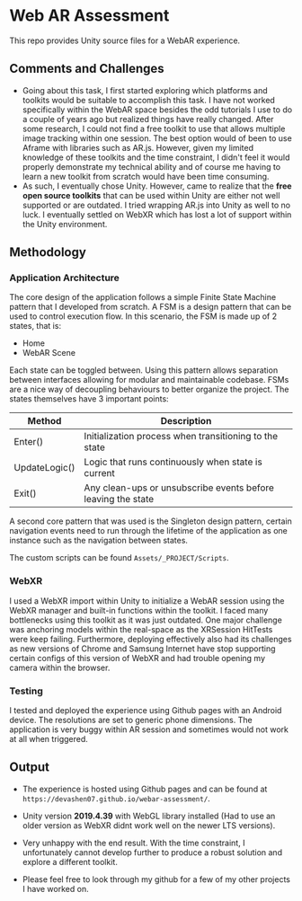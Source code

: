 # Web AR Assessment 

This repo provides Unity source files for a WebAR experience.  

## Comments and Challenges

- Going about this task, I first started exploring which platforms and toolkits would be suitable to accomplish this task. I have not worked specifically within the WebAR space besides the odd tutorials I use to do a couple of years ago but realized things have really changed. After some research, I could not find a free toolkit to use that allows multiple image tracking within one session. The best option would of been to use Aframe with libraries such as AR.js. However, given my limited knowledge of these toolkits and the time constraint, I didn't feel it would properly demonstrate my technical ability and of course me having to learn a new toolkit from scratch would have been time consuming.
- As such, I eventually chose Unity. However, came to realize that the **free open source toolkits** that can be used within Unity are either not well supported or are outdated. I tried wrapping AR.js into Unity as well to no luck. I eventually settled on WebXR which has lost a lot of support within the Unity environment. 

## Methodology

### Application Architecture

The core design of the application follows a simple Finite State Machine pattern that I developed from scratch.  A FSM is a design pattern that can be used to control execution flow. In this scenario, the FSM is made up of 2 states, that is: 
- Home
- WebAR Scene

Each state can be toggled between. Using this pattern allows separation between interfaces allowing for modular and maintainable codebase. FSMs are a nice way of decoupling behaviours to better organize the project. The states themselves have 3 important points:

| Method        | Description                                                  |
|---------------|--------------------------------------------------------------|
| Enter()       | Initialization process when transitioning to the state       |
| UpdateLogic() | Logic that runs continuously when state is current           |
| Exit()        | Any clean-ups or unsubscribe events before leaving the state | 

A second core pattern that was used is the Singleton design pattern, certain navigation events need to run through the lifetime of the application as one instance such as the navigation between states. 

The custom scripts can be found ```Assets/_PROJECT/Scripts```.

### WebXR 

I used a WebXR import within Unity to initialize a WebAR session using the WebXR manager and built-in functions within the toolkit. I faced many bottlenecks using this toolkit as it was just outdated. One major challenge was anchoring models within the real-space as the XRSession HitTests were keep failing. Furthermore, deploying effectively also had its challenges as new versions of Chrome and Samsung Internet have stop supporting certain configs of this version of WebXR and had trouble opening my camera within the browser. 

### Testing

I tested and deployed the experience using Github pages with an Android device. The resolutions are set to generic phone dimensions. The application is very buggy within AR session and sometimes would not work at all when triggered. 

## Output

- The experience is hosted using Github pages and can be found at ```https://devashen07.github.io/webar-assessment/```.
- Unity version **2019.4.39** with WebGL library installed (Had to use an older version as WebXR didnt work well on the newer LTS versions).

- Very unhappy with the end result. With the time constraint, I unfortunately cannot develop further to produce a robust solution and explore a different toolkit.
- Please feel free to look through my github for a few of my other projects I have worked on. 

